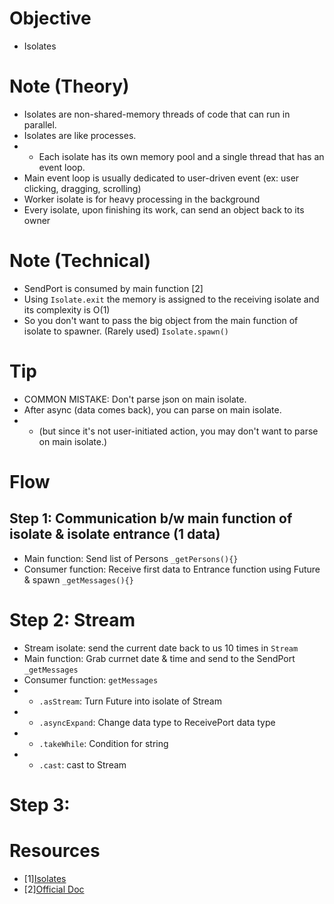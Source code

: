 # Objective
- Isolates

# Note (Theory)
- Isolates are non-shared-memory threads of code that can run in parallel.
- Isolates are like processes.
- - Each isolate has its own memory pool and a single thread that has an event loop.
- Main event loop is usually dedicated to user-driven event (ex: user clicking, dragging, scrolling)
- Worker isolate is for heavy processing in the background
- Every isolate, upon finishing its work, can send an object back to its owner

# Note (Technical)
- SendPort is consumed by main function [2]
- Using <code>Isolate.exit</code> the memory is assigned to the receiving isolate and its complexity is O(1) 
- So you don't want to pass the big object from the main function of isolate to spawner. (Rarely used) <code>Isolate.spawn()</code>

# Tip
- COMMON MISTAKE: Don't parse json on main isolate.
- After async (data comes back), you can parse on main isolate.
- - (but since it's not user-initiated action, you may don't want to parse on main isolate.)

# Flow
## Step 1: Communication b/w main function of isolate & isolate entrance (1 data)
- Main function: Send list of Persons <code>_getPersons(){}</code>
- Consumer function: Receive first data to Entrance function using Future & spawn <code>_getMessages(){}</code>

# Step 2: Stream
- Stream isolate: send the current date back to us 10 times in <code>Stream<String></code>
- Main function: Grab currnet date & time and send to the SendPort <code>_getMessages</code>
- Consumer function:  <code>getMessages</code> 
- - <code>.asStream</code>: Turn Future into isolate of Stream
- - <code>.asyncExpand</code>: Change data type to ReceivePort data type
- - <code>.takeWhile</code>: Condition for string
- - <code>.cast</code>: cast to Stream<String>

# Step 3: 


# Resources
- [1][Isolates](https://youtu.be/WCKmLQfpUEU)
- [2][Official Doc](https://api.flutter.dev/flutter/dart-isolate/SendPort/send.html)
